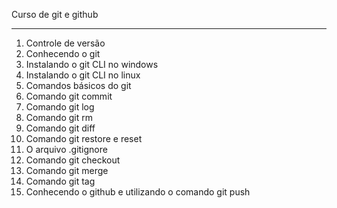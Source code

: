 Curso de git e github

_____________________________________________

1. Controle de versão
2. Conhecendo o git
3. Instalando o git CLI no windows
4. Instalando o git CLI no linux
5. Comandos básicos do git
6. Comando git commit
7. Comando git log
8. Comando git rm
9. Comando git diff
10. Comando git restore e reset 
11. O arquivo .gitignore
12. Comando git checkout
13. Comando git merge
14. Comando git tag
15. Conhecendo o github e utilizando o comando git push